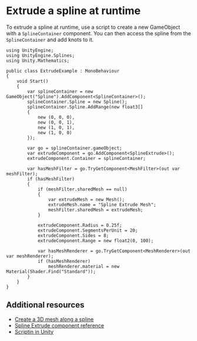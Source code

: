 # Extrude a spline at runtime

To extrude a spline at runtime, use a script to create a new GameObject with a `SplineContainer` component. You can then access the spline from the `SplineContainer` and add knots to it.

```
using UnityEngine;
using UnityEngine.Splines;
using Unity.Mathematics;

public class ExtrudeExample : MonoBehaviour
{
    void Start()
    {
        var splineContainer = new GameObject("Spline").AddComponent<SplineContainer>();
        splineContainer.Spline = new Spline();
        splineContainer.Spline.AddRange(new float3[]
        {
            new (0, 0, 0),
            new (0, 0, 1),
            new (1, 0, 1),
            new (1, 0, 0)
        });

        var go = splineContainer.gameObject;
        var extrudeComponent = go.AddComponent<SplineExtrude>();
        extrudeComponent.Container = splineContainer;

        var hasMeshFilter = go.TryGetComponent<MeshFilter>(out var meshFilter);
        if (hasMeshFilter)
        {
            if (meshFilter.sharedMesh == null)
            {
                var extrudeMesh = new Mesh();
                extrudeMesh.name = "Spline Extrude Mesh";
                meshFilter.sharedMesh = extrudeMesh;
            }

            extrudeComponent.Radius = 0.25f;
            extrudeComponent.SegmentsPerUnit = 20;
            extrudeComponent.Sides = 8;
            extrudeComponent.Range = new float2(0, 100);

            var hasMeshRenderer = go.TryGetComponent<MeshRenderer>(out var meshRenderer);
            if (hasMeshRenderer)
                meshRenderer.material = new Material(Shader.Find("Standard"));
        }
    }
}
```

## Additional resources

* [Create a 3D mesh along a spline](extrude-mesh.md)
* [Spline Extrude component reference](extrude-component.md)
* [Scriptin in Unity](https://docs.unity3d.com/Manual/scripting.html)
